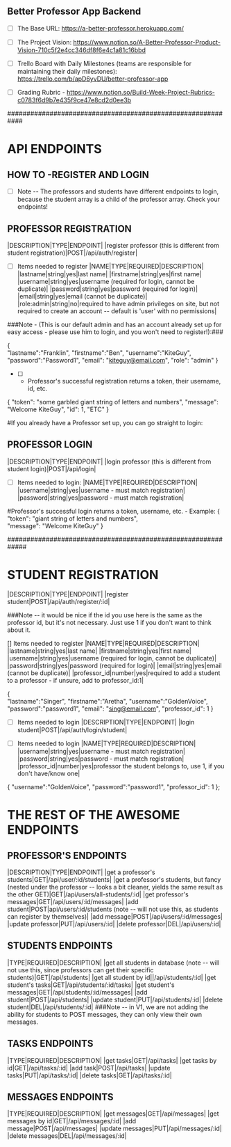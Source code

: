 ## Better Professor App Backend 

- [ ] The Base URL: https://a-better-professor.herokuapp.com/

- [ ] The Project Vision: https://www.notion.so/A-Better-Professor-Product-Vision-710c5f2e4cc346df8f6e4c1a81c16bbd

- [ ] Trello Board with Daily Milestones (teams are responsible for maintaining their daily milestones): https://trello.com/b/apD6yvDU/better-professor-app

- [ ] Grading Rubric - https://www.notion.so/Build-Week-Project-Rubrics-c0783f6d9b7e435f9ce47e8cd2d0ee3b


############################################################

# API ENDPOINTS #

## HOW TO -REGISTER AND LOGIN ##

- [ ] Note -- The professors and students have different endpoints to login, because the student array is a child of the professor array. Check your endpoints!

## PROFESSOR REGISTRATION ## 
|DESCRIPTION|TYPE|ENDPOINT|
|register professor (this is different from student registration)|POST|/api/auth/register|

-[ ] Items needed to register
|NAME|TYPE|REQUIRED|DESCRIPTION|
|lastname|string|yes|last name|
|firstname|string|yes|first name|
|username|string|yes|username (required for login, cannot be duplicate)|
|password|string|yes|password (required for login)|
|email|string|yes|email (cannot be duplicate)|
|role:admin|string|no|required to have admin privileges on site, but not required to create an account -- default is 'user' with no permissions|

###Note - (This is our default admin and has an account already set up for easy access - please use him to login, and you won't need to register!):### 

{   
	"lastname":"Franklin",
	"firstname":"Ben",
	"username":"KiteGuy",
	"password":"Password1",
	"email": "kiteguy@email.com",
	"role": "admin"
}


-[ ] - Professor's successful registration returns a token, their username, id, etc.

{
    "token": "some garbled giant string of letters and numbers", 
    "message": "Welcome KiteGuy",
	"id": 1,
	"ETC"
}

#If you already have a Professor set up, you can go straight to login:

## PROFESSOR LOGIN ##
|DESCRIPTION|TYPE|ENDPOINT|
|login professor (this is different from student login)|POST|/api/login|

-[ ] Items needed to login:
|NAME|TYPE|REQUIRED|DESCRIPTION|
|username|string|yes|username - must match registration|
|password|string|yes|password - must match registration|


#Professor's successful login returns a token, username, etc. - Example:
{
    "token": "giant string of letters and numbers",  
    "message": "Welcome KiteGuy"
}

#############################################################

# STUDENT REGISTRATION #
|DESCRIPTION|TYPE|ENDPOINT|
|register student|POST|/api/auth/register/:id| 

###Note -- it would be nice if the id you use here is the same as the professor id, but it's not necessary. Just use 1 if you don't want to think about it.

[] Items needed to register
|NAME|TYPE|REQUIRED|DESCRIPTION|
|lastname|string|yes|last name|
|firstname|string|yes|first name|
|username|string|yes|username (required for login, cannot be duplicate)|
|password|string|yes|password (required for login)|
|email|string|yes|email (cannot be duplicate)|
|professor_id|number|yes|required to add a student to a professor - if unsure, add to professor_id:1|

{   
	"lastname":"Singer",
	"firstname":"Aretha",
	"username":"GoldenVoice",
	"password":"password1",
	"email": "sing@email.com",
	"professor_id": 1
}


-[ ] Items needed to login
|DESCRIPTION|TYPE|ENDPOINT|
|login student|POST|/api/auth/login/student|

-[ ] Items needed to login
|NAME|TYPE|REQUIRED|DESCRIPTION|
|username|string|yes|username - must match registration|
|password|string|yes|password - must match registration|
|professor_id|number|yes|professor the student belongs to, use 1, if you don't have/know one|

{
    "username":"GoldenVoice",
    "password":"password1",
    "professor_id": 1
};

# THE REST OF THE AWESOME ENDPOINTS #

## PROFESSOR'S ENDPOINTS ##
|DESCRIPTION|TYPE|ENDPOINT|
|get a professor's students|GET|/api/user/:id/students|
|get a professor's students, but fancy (nested under the professor -- looks a bit cleaner, yields the same result as the other GET)|GET|/api/users/all-students/:id|
|get professor's messages|GET|/api/users/:id/messages|
|add student|POST|api/users/:id/students (note -- will not use this, as students can register by themselves)|
|add message|POST|/api/users/:id/messages|
|update professor|PUT|/api/users/:id|
|delete professor|DEL|/api/users/:id|


## STUDENTS ENDPOINTS ##
|TYPE|REQUIRED|DESCRIPTION|
|get all students in database (note -- will not use this, since professors can get their specific students)|GET|/api/students|
|get all student by id||/api/students/:id|
|get student's tasks|GET|/api/students/:id/tasks|
|get student's messages|GET|/api/students/:id/messages|
|add student|POST|/api/students|
|update student|PUT|/api/students/:id|
|delete student|DEL|/api/students/:id|
###Note -- in V1, we are not adding the ability for students to POST messages, they can only view their own messages.

## TASKS ENDPOINTS ##
|TYPE|REQUIRED|DESCRIPTION|
|get tasks|GET|/api/tasks|
|get tasks by id|GET|/api/tasks/:id|
|add task|POST|/api/tasks|
|update tasks|PUT|/api/tasks/:id|
|delete tasks|GET|/api/tasks/:id|

## MESSAGES ENDPOINTS ##
|TYPE|REQUIRED|DESCRIPTION|
|get messages|GET|/api/messages|
|get messages by id|GET|/api/messages/:id|
|add message|POST|/api/messages|
|update messages|PUT|/api/messages/:id|
|delete messages|DEL|/api/messages/:id|